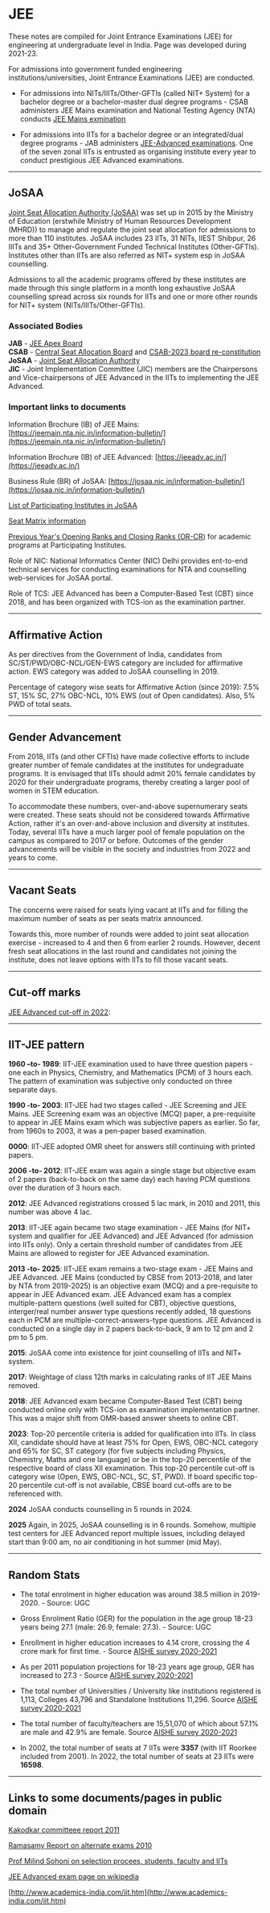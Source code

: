 # JEE
These notes are compiled for Joint Entrance Examinations (JEE) for engineering at undergraduate level in India. Page was developed during 2021-23.   

For admissions into government funded engineering institutions/universities, Joint Entrance Examinations (JEE) are conducted.   

* For admissions into NITs/IIITs/Other-GFTIs (called NIT+ System) for a bachelor degree or a bachelor-master dual degree programs - CSAB administers JEE Mains examination and National Testing Agency (NTA) conducts [JEE Mains exmination](https://jeemain.nta.nic.in/)

* For admissions into IITs for a bachelor degree or an integrated/dual degree programs - JAB administers [JEE-Advanced examinations](https://jeeadv.ac.in/). One of the seven zonal IITs is entrusted as organising institute every year to conduct prestigious JEE Advanced examinations.   

----

## JoSAA

[Joint Seat Allocation Authority (JoSAA)](https://josaa.nic.in/) was set up in 2015 by the Ministry of Education (erstwhile Ministry of Human Resources Development (MHRD)) to manage and regulate the joint seat allocation for admissions to more than 110 institutes. JoSAA includes 23 IITs, 31 NITs, IIEST Shibpur, 26 IIITs and 35+ Other-Government Funded Technical Institutes (Other-GFTIs). Institutes other than IITs are also referred as NIT+ system esp in JoSAA counselling.    

Admissions to all the academic programs offered by these institutes are made through this single platform in a month long exhaustive JoSAA counselling spread across six rounds for IITs and one or more other rounds for NIT+ system (NITs/IIITs/Other-GFTIs).   

### Associated Bodies   

**JAB** - [JEE Apex Board](https://www.education.gov.in/sites/upload_files/mhrd/files/jee_jab.pdf)    
**CSAB** - [Central Seat Allocation Board](https://csab.nic.in/) and [CSAB-2023 board re-constitution](https://www.education.gov.in/sites/upload_files/mhrd/files/CSAB24.pdf)    
**JoSAA** - [Joint Seat Allocation Authority](https://josaa.nic.in/)    
**JIC** - Joint Implementation Committee (JIC) members are the Chairpersons and Vice-chairpersons of JEE Advanced in the IITs to implementing the JEE Advanced.    

### Important links to documents 

Information Brochure (IB) of JEE Mains: [https://jeemain.nta.nic.in/information-bulletin/](https://jeemain.nta.nic.in/information-bulletin/)   

Information Brochure (IB) of JEE Advanced: [https://jeeadv.ac.in/](https://jeeadv.ac.in/)    

Business Rule (BR) of JoSAA: [https://josaa.nic.in/information-bulletin/](https://josaa.nic.in/information-bulletin/)    

[List of Participating Institutes in JoSAA](https://josaa.admissions.nic.in/applicant/seatmatrix/instituteview.aspx)    

[Seat Matrix information](https://josaa.nic.in/seat-matrix/)   

[Previous Year's Opening Ranks and Closing Ranks (OR-CR)](https://josaa.admissions.nic.in/applicant/seatmatrix/OpeningClosingRankArchieve.aspx) for academic programs at Participating Institutes.    

Role of NIC: National Informatics Center (NIC) Delhi provides ent-to-end technical services for conducting examinations for NTA and counselling web-services for JoSAA portal.   

Role of TCS: JEE Advanced has been a Computer-Based Test (CBT) since 2018, and has been organized with TCS-ion as the examination partner.    

----

## Affirmative Action    

As per directives from the Government of India, candidates from SC/ST/PWD/OBC-NCL/GEN-EWS category are included for affirmative action. EWS category was added to JoSAA counselling in 2019.   

Percentage of category wise seats for Affirmative Action (since 2019): 7.5% ST, 15% SC, 27% OBC-NCL, 10% EWS (out of Open candidates). Also, 5% PWD of total seats.    

----

## Gender Advancement   

From 2018, IITs (and other CFTIs) have made collective efforts to include greater number of female candidates at the institutes for undegraduate programs. It is envisaged that IITs should admit 20% female candidates by 2020 for their undergraduate programs, thereby creating a larger pool of women in STEM education.     

To accommodate these numbers, over-and-above supernumerary seats were created. These seats should not be considered towards Affirmative Action, rather it's an over-and-above inclusion and diversity at institutes. Today, several IITs have a much larger pool of female population on the campus as compared to 2017 or before. Outcomes of the gender advancements will be visible in the society and industries from 2022 and years to come.    

----

## Vacant Seats   

The concerns were raised for seats lying vacant at IITs and for filling the maximum number of seats as per seats matrix announced. 

Towards this, more number of rounds were added to joint seat allocation exercise - increased to 4 and then 6 from earlier 2 rounds. However, decent fresh seat allocations in the last round and candidates not joining the institute, does not leave options with IITs to fill those vacant seats.   

----

## Cut-off marks   

[JEE Advanced cut-off in 2022](https://en.wikipedia.org/wiki/Joint_Entrance_Examination_%E2%80%93_Advanced):   

---- 

## IIT-JEE pattern    

**1960 –to- 1989**: IIT-JEE examination used to have three question papers - one each in Physics, Chemistry, and Mathematics (PCM) of 3 hours each. The pattern of examination was subjective only conducted on three separate days.   

**1990 -to- 2003**: IIT-JEE had two stages called - JEE Screening and JEE Mains. JEE Screening exam was an objective (MCQ) paper, a pre-requisite to appear in JEE Mains exam which was subjective papers as earlier. So far, from 1960s to 2003, it was a pen-paper based examination.   

**0000**: IIT-JEE adopted OMR sheet for answers still continuing with printed papers.    

**2006 -to- 2012**: IIT-JEE exam was again a single stage but objective exam of 2 papers (back-to-back on the same day) each having PCM questions over the duration of 3 hours each.   

**2012**: JEE Advanced registrations crossed 5 lac mark, in 2010 and 2011, this number was above 4 lac.    

**2013**: IIT-JEE again became two stage examination - JEE Mains (for NIT+ system and qualifier for JEE Advanced) and JEE Advanced (for admission into IITs only). Only a certain threshold number of candidates from JEE Mains are allowed to register for JEE Advanced examination.    

**2013 -to- 2025**: IIT-JEE exam remains a two-stage exam - JEE Mains and JEE Advanced. JEE Mains (conducted by CBSE from 2013-2018, and later by NTA from 2019-2025) is an objective exam (MCQ) and a pre-requisite to appear in JEE Advanced exam. JEE Advanced exam has a complex multiple-pattern questions (well suited for CBT), objective questions, interger/real number answer type questions recently added, 18 questions each in PCM are multiple-correct-answers-type questions. JEE Advanced is conducted on a single day in 2 papers back-to-back, 9 am to 12 pm and 2 pm to 5 pm.    

**2015**: JoSAA come into existence for joint counselling of IITs and NIT+ system.    

**2017**: Weightage of class 12th marks in calculating ranks of IIT JEE Mains removed.    

**2018**: JEE Advanced exam became Computer-Based Test (CBT) being conducted online only with TCS-ion as examination implementation partner. This was a major shift from OMR-based answer sheets to online CBT.    

**2023**: Top-20 percentile criteria is added for qualification into IITs. In class XII, candidate should have at least 75% for Open, EWS, OBC-NCL category and 65% for SC, ST category (for five subjects including Physics, Chemistry, Maths and one language) or be in the top-20 percentile of the respective board of class XII examination. This top-20 percentile cut-off is category wise (Open, EWS, OBC-NCL, SC, ST, PWD). If board specific top-20 percentile cut-off is not available, CBSE board cut-offs are to be referenced with.    

**2024** JoSAA conducts counselling in 5 rounds in 2024.    

**2025** Again, in 2025, JoSAA counselling is in 6 rounds. Somehow, multiple test centers for JEE Advanced report multiple issues, including delayed start than 9:00 am, no air conditioning in hot summer (mid May).    

---- 

## Random Stats   

* The total enrolment in higher education was around 38.5 million in 2019-2020. - Source: UGC    
* Gross Enrolment Ratio (GER) for the population in the age group 18-23 years being 27.1 (male: 26.9; female: 27.3). - Source: UGC    


* Enrollment in higher education increases to 4.14 crore, crossing the 4 crore mark for first time. - Source [AISHE survey 2020-2021](https://pib.gov.in/PressReleseDetailm.aspx?PRID=1894517)   
* As per 2011 population projections for 18-23 years age group, GER has increased to 27.3 - Source [AISHE survey 2020-2021](https://pib.gov.in/PressReleseDetailm.aspx?PRID=1894517)   
* The total number of Universities / University like institutions registered is 1,113, Colleges 43,796 and Standalone Institutions 11,296. Source [AISHE survey 2020-2021](https://pib.gov.in/PressReleseDetailm.aspx?PRID=1894517)   
* The total number of faculty/teachers are 15,51,070 of which about 57.1% are male and 42.9% are female. Source [AISHE survey 2020-2021](https://pib.gov.in/PressReleseDetailm.aspx?PRID=1894517)    


* In 2002, the total number of seats at 7 IITs were **3357** (with IIT Roorkee included from 2001). In 2022, the total number of seats at 23 IITs were **16598**.    

---- 

## Links to some documents/pages in public domain    

[Kakodkar committeee report 2011](https://www.iiti.ac.in/administration_docs/Kakodkar%20Committee%20Report.pdf)   

[Ramasamy Report on alternate exams 2010](docs/Ramasami-report-on-enggexam2010.pdf)    

[Prof Milind Sohoni on selection procees, students, faculty and IITs](https://indianexpress.com/article/opinion/columns/iit-madras-director-is-mistaken-its-not-the-students-fault-8662961/)    

[JEE Advanced exam page on wikipedia](https://en.wikipedia.org/wiki/Joint_Entrance_Examination_%E2%80%93_Advanced)    

[http://www.academics-india.com/iit.htm](http://www.academics-india.com/iit.htm)    
